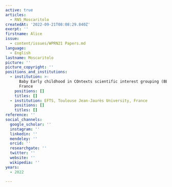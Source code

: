 ```yaml
---
active: true
articles:
  - RN5_Moscaritolo
createdAt: '2022-09-21T08:08:29.840Z'
exerpt: ''
firstname: Alice
issue:
  - content/issues/WPRN21 Papers.md
language:
  - English
lastname: Moscaritolo
picture: ''
picture_copyright: ''
positions_and_institutions:
  - institution: >-
      Baby Early childhood in COntexts scientific interest grouping (BECO),
      France
    positions: []
    titles: []
  - institution: EFTS, Toulouse Jean-Jaurès University, France
    positions: []
    titles: []
reference: ''
social_channels:
  google_scholar: ''
  instagram: ''
  linkedin: ''
  mendeley: ''
  orcid: ''
  researchgate: ''
  twitter: ''
  website: ''
  wikipedia: ''
years:
  - 2022

---
```

